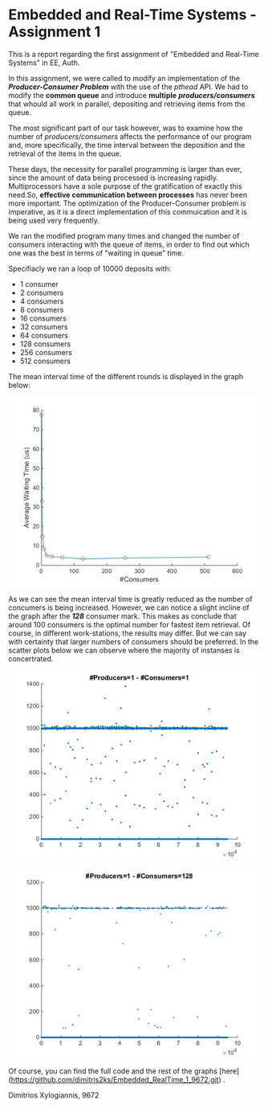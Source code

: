 # Embedded and Real-Time Systems - Assignment 1

This is a report regarding the first assignment of "Embedded and Real-Time Systems" in EE, Auth.

In this assignment, we were called to modify an implementation of the ***Producer-Consumer Problem*** with the use of the *pthead* API. We had to modify the **common queue** and introduce **multiple** ***producers/consumers*** that whould all work in parallel, depositing and retrieving items from the queue.

The most significant part of our task however, was to examine how the number of *producers/consumers* affects the performance of our program and, more specifically, the time interval between the deposition and the retrieval of the items in the queue.

These days, the necessity for parallel programming is larger than ever, since the amount of data being processed is increasing rapidly. Multiprocessors have a sole purpose of the gratification of exactly this need.So, **effective communication between processes** has never been more important. The optimization of the Producer-Consumer problem is imperative, as it is a direct implementation of this commuication and it is being used very frequently.

We ran the modified program many times and changed the number of consumers interacting with the queue of items, in order to find out which one was the best in terms of "waiting in queue" time. 

Specifiacly we ran a loop of 10000 deposits with:
* 1 consumer
* 2 consumers
* 4 consumers
* 8 consumers
* 16 consumers
* 32 consumers
* 64 consumers
* 128 consumers
* 256 consumers
* 512 consumers

The mean interval time of the different rounds is displayed in the graph below:

![mean-time](./graphs/mean-time.jpg)

As we can see the mean interval time is greatly reduced as the number of concumers is being increased. However, we can notice a slight incline of the graph after the ***128*** consumer mark. This makes as conclude that around 100 consumers is the optimal number for fastest item retrieval. Of course, in different work-stations, the results may differ. But we can say with certainty that larger numbers of consumers should be preferred. In the scatter plots below we can observe where the majority of instanses is concertrated.

![1-consumer-scatter](./graphs/con-1.jpg)

![128-consumer-scatter](./graphs/con-128.jpg)

Of course, you can find the full code and the rest of the graphs [here]
(https://github.com/dimitris2ks/Embedded_RealTime_1_9672.git) .

Dimitrios Xylogiannis, 9672